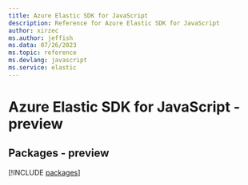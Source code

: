 ```yaml
---
title: Azure Elastic SDK for JavaScript
description: Reference for Azure Elastic SDK for JavaScript
author: xirzec
ms.author: jeffish
ms.data: 07/26/2023
ms.topic: reference
ms.devlang: javascript
ms.service: elastic
---
```

# Azure Elastic SDK for JavaScript - preview
## Packages - preview
[!INCLUDE [packages](elastic-index.md)]